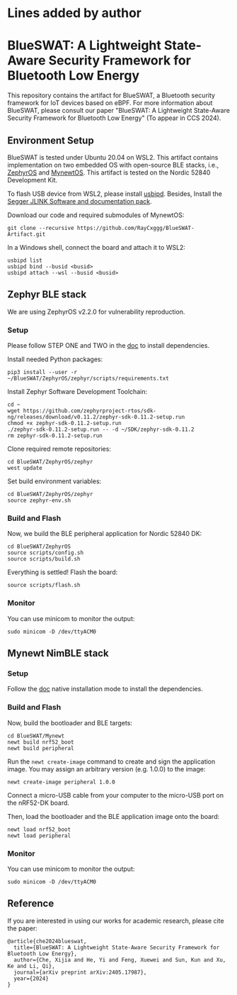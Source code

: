 # Lines added by author
# BlueSWAT: A Lightweight State-Aware Security Framework for Bluetooth Low Energy

This repository contains the artifact for BlueSWAT, a Bluetooth security framework for IoT devices based on eBPF. For more information about BlueSWAT, please consult our paper "BlueSWAT: A Lightweight State-Aware Security Framework for Bluetooth Low Energy" (To appear in CCS 2024).

## Environment Setup

BlueSWAT is tested under Ubuntu 20.04 on WSL2. This artifact contains implementation on two embedded OS with open-source BLE stacks, i.e., [ZephyrOS](https://zephyrproject.org/) and [MynewtOS](https://mynewt.apache.org/). This artifact is tested on the Nordic 52840 Development Kit.

To flash USB device from WSL2, please install [usbipd](https://learn.microsoft.com/en-us/windows/wsl/connect-usb). Besides, Install the [Segger JLINK Software and documentation pack](https://www.segger.com/downloads/jlink/). 

Download our code and required submodules of MynewtOS:
```
git clone --recursive https://github.com/RayCxggg/BlueSWAT-Artifact.git
```

In a Windows shell, connect the board and attach it to WSL2:
```
usbipd list 
usbipd bind --busid <busid>
usbipd attach --wsl --busid <busid>
```

## Zephyr BLE stack

We are using ZephyrOS v2.2.0 for vulnerability reproduction.

### Setup

Please follow STEP ONE and TWO in the [doc](https://docs.zephyrproject.org/2.2.0/getting_started/index.html) to install dependencies.

Install needed Python packages:
```
pip3 install --user -r ~/BlueSWAT/ZephyrOS/zephyr/scripts/requirements.txt
```

Install Zephyr Software Development Toolchain:
```
cd ~
wget https://github.com/zephyrproject-rtos/sdk-ng/releases/download/v0.11.2/zephyr-sdk-0.11.2-setup.run
chmod +x zephyr-sdk-0.11.2-setup.run
./zephyr-sdk-0.11.2-setup.run -- -d ~/SDK/zephyr-sdk-0.11.2
rm zephyr-sdk-0.11.2-setup.run
```

Clone required remote repositories:
```
cd BlueSWAT/ZephyrOS/zephyr
west update
```

Set build environment variables:
```
cd BlueSWAT/ZephyrOS/zephyr
source zephyr-env.sh
```

### Build and Flash

Now, we build the BLE peripheral application for Nordic 52840 DK:
```
cd BlueSWAT/ZephyrOS
source scripts/config.sh
source scripts/build.sh
```

Everything is settled! Flash the board:
```
source scripts/flash.sh
```

### Monitor

You can use minicom to monitor the output:
```
sudo minicom -D /dev/ttyACM0
```


## Mynewt NimBLE stack

### Setup

Follow the [doc](https://mynewt.apache.org/latest/get_started/index.html) native installation mode to install the dependencies.

### Build and Flash

Now, build the bootloader and BLE targets:

```
cd BlueSWAT/Mynewt
newt build nrf52_boot
newt build peripheral
```

Run the `newt create-image` command to create and sign the application image. You may assign an arbitrary version (e.g. 1.0.0) to the image:
```
newt create-image peripheral 1.0.0
```

Connect a micro-USB cable from your computer to the micro-USB port on the nRF52-DK board. 

Then, load the bootloader and the BLE application image onto the board:
```
newt load nrf52_boot
newt load peripheral
```

### Monitor

You can use minicom to monitor the output:
```
sudo minicom -D /dev/ttyACM0
```

## Reference

If you are interested in using our works for academic research, please cite the paper:

```
@article{che2024blueswat,
  title={BlueSWAT: A Lightweight State-Aware Security Framework for Bluetooth Low Energy},
  author={Che, Xijia and He, Yi and Feng, Xuewei and Sun, Kun and Xu, Ke and Li, Qi},
  journal={arXiv preprint arXiv:2405.17987},
  year={2024}
}
```
